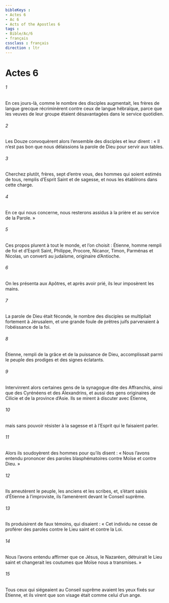 ```yaml
---
bibleKeys : 
- Actes 6
- Ac 6
- Acts of the Apostles 6
tags : 
- Bible/Ac/6
- français
cssclass : français
direction : ltr
---
```


# Actes 6

###### 1
En ces jours-là, comme le nombre des disciples augmentait, les frères de langue grecque récriminèrent contre ceux de langue hébraïque, parce que les veuves de leur groupe étaient désavantagées dans le service quotidien.
###### 2
Les Douze convoquèrent alors l’ensemble des disciples et leur dirent : « Il n’est pas bon que nous délaissions la parole de Dieu pour servir aux tables.
###### 3
Cherchez plutôt, frères, sept d’entre vous, des hommes qui soient estimés de tous, remplis d’Esprit Saint et de sagesse, et nous les établirons dans cette charge.
###### 4
En ce qui nous concerne, nous resterons assidus à la prière et au service de la Parole. »
###### 5
Ces propos plurent à tout le monde, et l’on choisit : Étienne, homme rempli de foi et d’Esprit Saint, Philippe, Procore, Nicanor, Timon, Parménas et Nicolas, un converti au judaïsme, originaire d’Antioche.
###### 6
On les présenta aux Apôtres, et après avoir prié, ils leur imposèrent les mains.
###### 7
La parole de Dieu était féconde, le nombre des disciples se multipliait fortement à Jérusalem, et une grande foule de prêtres juifs parvenaient à l’obéissance de la foi.
###### 8
Étienne, rempli de la grâce et de la puissance de Dieu, accomplissait parmi le peuple des prodiges et des signes éclatants.
###### 9
Intervinrent alors certaines gens de la synagogue dite des Affranchis, ainsi que des Cyrénéens et des Alexandrins, et aussi des gens originaires de Cilicie et de la province d’Asie. Ils se mirent à discuter avec Étienne,
###### 10
mais sans pouvoir résister à la sagesse et à l’Esprit qui le faisaient parler.
###### 11
Alors ils soudoyèrent des hommes pour qu’ils disent : « Nous l’avons entendu prononcer des paroles blasphématoires contre Moïse et contre Dieu. »
###### 12
Ils ameutèrent le peuple, les anciens et les scribes, et, s’étant saisis d’Étienne à l’improviste, ils l’amenèrent devant le Conseil suprême.
###### 13
Ils produisirent de faux témoins, qui disaient : « Cet individu ne cesse de proférer des paroles contre le Lieu saint et contre la Loi.
###### 14
Nous l’avons entendu affirmer que ce Jésus, le Nazaréen, détruirait le Lieu saint et changerait les coutumes que Moïse nous a transmises. »
###### 15
Tous ceux qui siégeaient au Conseil suprême avaient les yeux fixés sur Étienne, et ils virent que son visage était comme celui d’un ange.
